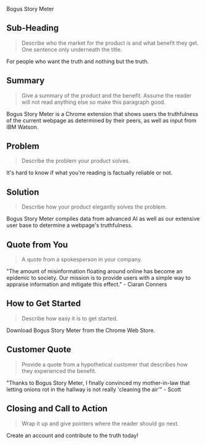 Bogus Story Meter

<!--
> This material was originally posted [here](http://www.quora.com/What-is-Amazons-approach-to-product-development-and-product-management). It is reproduced here for posterities sake.

There is an approach called "working backwards" that is widely used at Amazon. They work backwards from the customer, rather than starting with an idea for a product and trying to bolt customers onto it. While working backwards can be applied to any specific product decision, using this approach is especially important when developing new products or features.

For new initiatives a product manager typically starts by writing an internal press release announcing the finished product. The target audience for the press release is the new/updated product's customers, which can be retail customers or internal users of a tool or technology. Internal press releases are centered around the customer problem, how current solutions (internal or external) fail, and how the new product will blow away existing solutions.

If the benefits listed don't sound very interesting or exciting to customers, then perhaps they're not (and shouldn't be built). Instead, the product manager should keep iterating on the press release until they've come up with benefits that actually sound like benefits. Iterating on a press release is a lot less expensive than iterating on the product itself (and quicker!).

If the press release is more than a page and a half, it is probably too long. Keep it simple. 3-4 sentences for most paragraphs. Cut out the fat. Don't make it into a spec. You can accompany the press release with a FAQ that answers all of the other business or execution questions so the press release can stay focused on what the customer gets. My rule of thumb is that if the press release is hard to write, then the product is probably going to suck. Keep working at it until the outline for each paragraph flows.

Oh, and I also like to write press-releases in what I call "Oprah-speak" for mainstream consumer products. Imagine you're sitting on Oprah's couch and have just explained the product to her, and then you listen as she explains it to her audience. That's "Oprah-speak", not "Geek-speak".

Once the project moves into development, the press release can be used as a touchstone; a guiding light. The product team can ask themselves, "Are we building what is in the press release?" If they find they're spending time building things that aren't in the press release (overbuilding), they need to ask themselves why. This keeps product development focused on achieving the customer benefits and not building extraneous stuff that takes longer to build, takes resources to maintain, and doesn't provide real customer benefit (at least not enough to warrant inclusion in the press release).
 -->

## Sub-Heading ##
  > Describe who the market for the product is and what benefit they get. One sentence only underneath the title.

  For people who want the truth and nothing but the truth.

## Summary ##
  > Give a summary of the product and the benefit. Assume the reader will not read anything else so make this paragraph good.

  Bogus Story Meter is a Chrome extension that shows users the truthfulness of the current webpage as determined by their peers, as well as input from IBM Watson.

## Problem ##
  > Describe the problem your product solves.

 It's hard to know if what you're reading is factually reliable or not.

## Solution ##
  > Describe how your product elegantly solves the problem.

 Bogus Story Meter compiles data from advanced AI as well as our extensive user base to determine a webpage's truthfulness.

## Quote from You ##
  > A quote from a spokesperson in your company.

"The amount of misinformation floating around online has become an epidemic to society.  Our mission is to provide users with a simple way to appraise information and mitigate this effect." - Ciaran Conners

## How to Get Started ##
  > Describe how easy it is to get started.

 Download Bogus Story Meter from the Chrome Web Store.

## Customer Quote ##
  > Provide a quote from a hypothetical customer that describes how they experienced the benefit.

"Thanks to Bogus Story Meter, I finally convinced my mother-in-law that letting onions rot in the hallway is not really 'cleaning the air'" - Scott

## Closing and Call to Action ##
  > Wrap it up and give pointers where the reader should go next.

  Create an account and contribute to the truth today!
